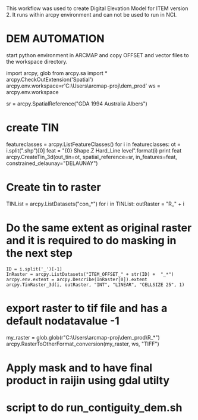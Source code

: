 ### 
This workflow was used to create Digital Elevation Model for ITEM version 2.
It runs within arcpy environment and can not be used to run in NCI.

# DEM AUTOMATION

start python environment in ARCMAP and copy OFFSET and vector files to the workspace directory.

import arcpy, glob
from arcpy.sa import *
arcpy.CheckOutExtension('Spatial')
arcpy.env.workspace=r'C:\\Users\\arcmap-proj\\dem_prod'
ws = arcpy.env.workspace

sr = arcpy.SpatialReference("GDA 1994 Australia Albers")

# create TIN
featureclasses = arcpy.ListFeatureClasses()
for i in featureclasses:
    ot = i.split(".shp")[0]
    feat = "{0} Shape.Z Hard_Line level".format(i)
    print feat 
    arcpy.CreateTin_3d(out_tin=ot, spatial_reference=sr, in_features=feat, constrained_delaunay="DELAUNAY")

# Create tin to raster
TINList = arcpy.ListDatasets("con_*")
for i in TINList:
    outRaster = "R_" + i
# Do the same extent as original raster and it is required to do masking in the next step
    ID = i.split('_')[-1]
    InRaster = arcpy.ListDatasets("ITEM_OFFSET_" + str(ID) +  "_*")
    arcpy.env.extent = arcpy.Describe(InRaster[0]).extent
    arcpy.TinRaster_3d(i, outRaster, "INT", "LINEAR", "CELLSIZE 25", 1)


# export raster to tif file and has a default nodatavalue -1

my_raster = glob.glob(r"C:\\Users\\arcmap-proj\\dem_prod\\R_*")
arcpy.RasterToOtherFormat_conversion(my_raster, ws, "TIFF")



# Apply mask and to have final product in raijin using gdal utilty
# script to do run_contiguity_dem.sh 
